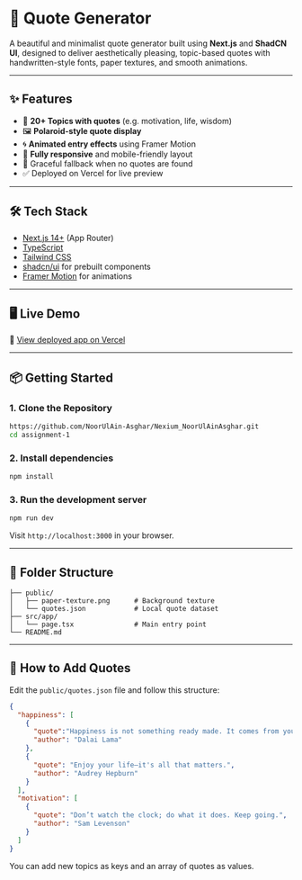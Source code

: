 # 🌟 Quote Generator

A beautiful and minimalist quote generator built using **Next.js** and **ShadCN UI**, designed to deliver aesthetically pleasing, topic-based quotes with handwritten-style fonts, paper textures, and smooth animations.

---

## ✨ Features

- 🧠 **20+ Topics with quotes** (e.g. motivation, life, wisdom)
- 🖼️ **Polaroid-style quote display**
- 🌀 **Animated entry effects** using Framer Motion
- 📱 **Fully responsive** and mobile-friendly layout
- 🚫 Graceful fallback when no quotes are found
- ✅ Deployed on Vercel for live preview
---

## 🛠 Tech Stack

- [Next.js 14+](https://nextjs.org/) (App Router)
- [TypeScript](https://www.typescriptlang.org/)
- [Tailwind CSS](https://tailwindcss.com/)
- [shadcn/ui](https://ui.shadcn.dev/) for prebuilt components
- [Framer Motion](https://www.framer.com/motion/) for animations

---
## 🖥️ Live Demo

🚀 [View deployed app on Vercel](https://quote-generator-nine-delta.vercel.app/)

---

## 📦 Getting Started

### 1. Clone the Repository

```bash
https://github.com/NoorUlAin-Asghar/Nexium_NoorUlAinAsghar.git
cd assignment-1
```

### 2. Install dependencies

```bash
npm install
```

### 3. Run the development server

```bash
npm run dev
```

Visit `http://localhost:3000` in your browser.

---

## 🧾 Folder Structure

```
├── public/
│   ├── paper-texture.png      # Background texture
│   └── quotes.json            # Local quote dataset
├── src/app/
│   └── page.tsx               # Main entry point
└── README.md
```

---

## 📄 How to Add Quotes

Edit the `public/quotes.json` file and follow this structure:

```json
{
  "happiness": [
    {
      "quote":"Happiness is not something ready made. It comes from your own actions.",
      "author": "Dalai Lama"
    },
    {
      "quote": "Enjoy your life—it's all that matters.",
      "author": "Audrey Hepburn"
    }
  ],
  "motivation": [
    {
      "quote": "Don’t watch the clock; do what it does. Keep going.",
      "author": "Sam Levenson"
    }
  ]
}
```

You can add new topics as keys and an array of quotes as values.
